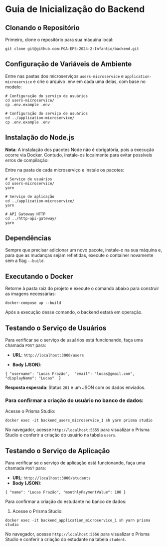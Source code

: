 

# Guia de Inicialização do Backend

## Clonando o Repositório

Primeiro, clone o repositório para sua máquina local:

```
git clone git@github.com:FGA-EPS-2024-2-Infantio/backend.git
```

## Configuração de Variáveis de Ambiente

Entre nas pastas dos microserviços `users-microservice` e `application-microservice` e crie o arquivo .env em cada uma delas, com base no modelo:

    # Configuração do serviço de usuários 
    cd users-microservice/ 
    cp .env.example .env

    # Configuração do serviço de usuários 
    cd ../application-microservice/
    cp .env.example .env

## Instalação do Node.js
**Nota**: A instalação dos pacotes Node não é obrigatória, pois a execução ocorre via Docker. Contudo, instale-os localmente para evitar possíveis erros de compilação:

Entre na pasta de cada microserviço e instale os pacotes:

    # Serviço de usuários
    cd users-microservice/
    yarn

    # Serviço de aplicação 
    cd ../application-microservice/ 
    yarn

    # API Gateway HTTP 
    cd ../http-api-gateway/ 
    yarn
    
    
## Dependências
Sempre que precisar adicionar um novo pacote, instale-o na sua máquina e, para que as mudanças sejam refletidas, execute o container novamente sem a flag `--build`.

## Executando o Docker

Retorne à pasta raiz do projeto e execute o comando abaixo para construir as imagens necessárias:

    docker-compose up --build

Após a execução desse comando, o backend estará em operação.

## Testando o Serviço de Usuários

Para verificar se o serviço de usuários está funcionando, faça uma chamada `POST` para:

-   **URL**: `http://localhost:3000/users`
    
-   **Body (JSON)**:

`{
	"username": "Lucas Frazão", 
	"email": "lucas@gmail.com", 
	"displayName": "Lucas" 
}`

**Resposta esperada**: Status `201` e um JSON com os dados enviados.

### Para confirmar a criação do usuário no banco de dados:

Acesse o Prisma Studio:

    docker exec -it backend_users_microservice_1 sh yarn prisma studio

No navegador, acesse `http://localhost:5555` para visualizar o Prisma Studio e conferir a criação do usuário na tabela `users`.

## Testando o Serviço de Aplicação

Para verificar se o serviço de aplicação está funcionando, faça uma chamada `POST` para:

-   **URL**: `http://localhost:3000/students`
-   **Body (JSON)**:

 `{ "name": "Lucas Frazão", "monthlyPaymentValue": 100 }`

Para confirmar a criação do estudante no banco de dados:

1.  Acesse o Prisma Studio:

`docker exec -it backend_application_microservice_1 sh yarn prisma studio`

No navegador, acesse `http://localhost:5556` para visualizar o Prisma Studio e conferir a criação do estudante na tabela `student`.
